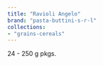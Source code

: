 ```yaml
---
title: "Ravioli Angelo"
brand: "pasta-buttini-s-r-l"
collections:
- "grains-cereals"
---
```


24 - 250 g pkgs.
